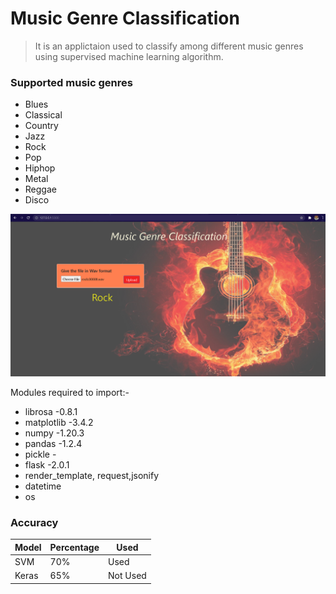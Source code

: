 # Music Genre Classification

> It is an applictaion used to classify among different music genres using supervised machine learning algorithm.

### Supported music genres
- Blues
- Classical
- Country
- Jazz
- Rock
- Pop
- Hiphop
- Metal
- Reggae
- Disco

![Demo image from localhost](static\Demo.png)

Modules required to import:-
* librosa -0.8.1
* matplotlib -3.4.2
* numpy -1.20.3
* pandas -1.2.4
* pickle -
* flask -2.0.1
* render_template, request,jsonify
* datetime
* os

### Accuracy
 Model | Percentage | Used
 ------ | --------- | ----
 SVM    | 70%    | Used
 Keras  | 65%    | Not Used


